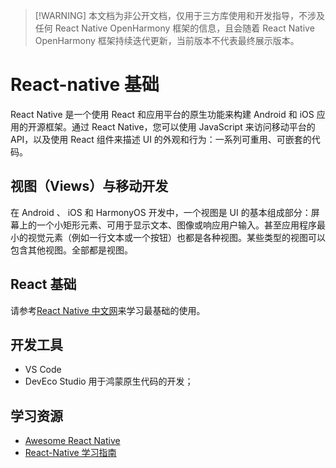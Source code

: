 > [!WARNING] 本文档为非公开文档，仅用于三方库使用和开发指导，不涉及任何 React Native OpenHarmony 框架的信息，且会随着 React Native OpenHarmony 框架持续迭代更新，当前版本不代表最终展示版本。

# React-native 基础

React Native 是一个使用 React 和应用平台的原生功能来构建 Android 和 iOS 应用的开源框架。通过 React Native，您可以使用 JavaScript 来访问移动平台的 API，以及使用 React 组件来描述 UI 的外观和行为：一系列可重用、可嵌套的代码。

## 视图（Views）与移动开发

在 Android 、 iOS 和 HarmonyOS 开发中，一个视图是 UI 的基本组成部分：屏幕上的一个小矩形元素、可用于显示文本、图像或响应用户输入。甚至应用程序最小的视觉元素（例如一行文本或一个按钮）也都是各种视图。某些类型的视图可以包含其他视图。全部都是视图。

## React 基础

请参考[React Native 中文网](https://www.reactnative.cn/docs/intro-react)来学习最基础的使用。

## 开发工具

- VS Code
- DevEco Studio 用于鸿蒙原生代码的开发；

## 学习资源

- [Awesome React Native](https://github.com/jondot/awesome-react-native)
- [React-Native 学习指南](https://github.com/reactnativecn/react-native-guide)
